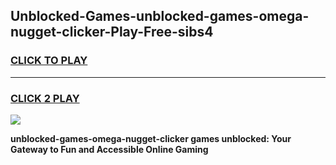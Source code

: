 
## Unblocked-Games-unblocked-games-omega-nugget-clicker-Play-Free-sibs4
<h3>
<a href="https://premium76.site?title=unblocked-games-omega-nugget-clicker&ref=19M">CLICK TO PLAY</a></h3>
<hr>

<h3>
<a href="https://premium76.site?title=unblocked-games-omega-nugget-clicker&ref=19M">CLICK 2 PLAY</a>
  
</h3>

<a href="https://premium76.site?title=unblocked-games-omega-nugget-clicker&ref=19M"><img src="https://clearcache.store/games.png"></a>


**unblocked-games-omega-nugget-clicker games unblocked: Your Gateway to Fun and Accessible Online Gaming**
